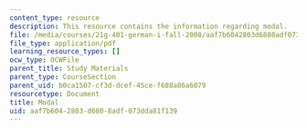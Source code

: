 ```yaml
---
content_type: resource
description: This resource contains the information regarding modal.
file: /media/courses/21g-401-german-i-fall-2008/aaf7b6042803d6808adf073dda81f139_MIT21G_401F08_modal.pdf
file_type: application/pdf
learning_resource_types: []
ocw_type: OCWFile
parent_title: Study Materials
parent_type: CourseSection
parent_uid: b0ca1507-cf3d-dcef-45ce-f688a86a6079
resourcetype: Document
title: Modal
uid: aaf7b604-2803-d680-8adf-073dda81f139
---
```

